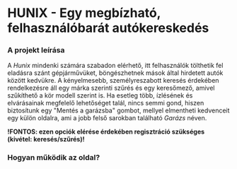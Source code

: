 # HUNIX - Egy megbízható, felhasználóbarát autókereskedés

### **A projekt leírása**
A *Hunix* mindenki számára szabadon elérhető, itt felhasználók tölthetik fel eladásra szánt gépjárművüket, böngészhetnek mások által hirdetett autók között kedvükre. A kényelmesebb, személyreszabott keresés érdekében rendelkezésre áll egy márka szerinti szűrés és egy keresőmező, amivel szűkíthető a kör modell szerint is. Ha esetleg több, ízlésének és elvárásainak megfelelő lehetőséget talál, nincs semmi gond, hiszen biztosítunk egy "Mentés a garázsba" gombot, mellyel elmentheti kedvenceit egy külön oldalra, ami a jobb felső sarokban található *Garázs* néven.

**!FONTOS: ezen opciók elérése érdekében regisztráció szükséges (kivétel: keresés/szűrés)!**

### **Hogyan működik az oldal?**
